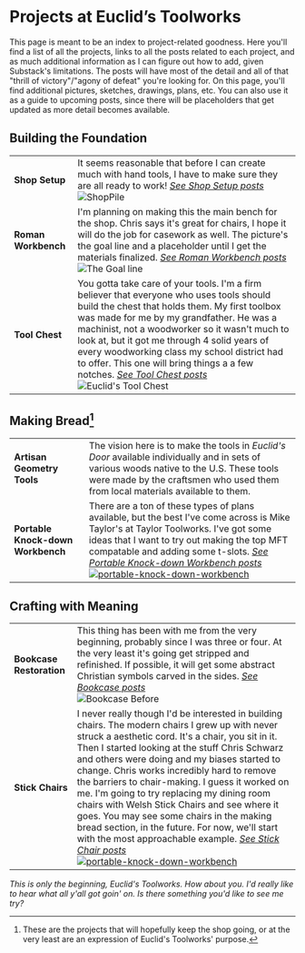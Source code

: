 # Projects at Euclid’s Toolworks

This page is meant to be an index to project-related goodness. Here you'll find a list of all the projects, links to all the posts related to each project, and as much additional information as I can figure out how to add, given Substack's limitations. The posts will have most of the detail and all of that "thrill of victory"/"agony of defeat" you're looking for. On this page, you'll find additional pictures, sketches, drawings, plans, etc. You can also use it as a guide to upcoming posts, since there will be placeholders that get updated as more detail becomes available.

## Building the Foundation

|         |         |
|---------|---------|
| **Shop Setup** | It seems reasonable that before I can create much with hand tools, I have to make sure they are all ready to work! *[See Shop Setup posts](/tag/shop-setup)*<br>![ShopPile](https://euclidstoolworks.github.io/substack-automation/assets/dad_shop.jpg) |
| **Roman Workbench** | I'm planning on making this the main bench for the shop. Chris says it's great for chairs, I hope it will do the job for casework as well. The picture's the goal line and a placeholder until I get the materials finalized. *[See Roman Workbench posts](/tag/roman-workbench)*<br>![The Goal line](https://euclidstoolworks.github.io/substack-automation/assets/roman-workbench-placeholder.jpg) |
| **Tool Chest** | You gotta take care of your tools. I'm a firm believer that everyone who uses tools should build the chest that holds them. My first toolbox was made for me by my grandfather.  He was a machinist, not a woodworker so it wasn't much to look at, but it got me through 4 solid years of every woodworking class my school district had to offer. This one will bring things a a few notches. *[See Tool Chest posts](/tag/tool-chest)*<br>![Euclid's Tool Chest]() |

## Making Bread[^1]

|         |         |
|---------|---------|
| **Artisan Geometry Tools** | The vision here is to make the tools in *Euclid's Door* available individually and in sets of various woods native to the U.S. These tools were made by the craftsmen who used them from local materials available to them. |
| **Portable Knock-down Workbench** | There are a ton of these types of plans available, but the best I've come across is Mike Taylor's at Taylor Toolworks. I've got some ideas that I want to try out making the top MFT compatable and adding some t-slots. *[See Portable Knock-down Workbench posts](/tag/jigs)*<br>[![portable-knock-down-workbench](https://euclidstoolworks.github.io/substack-automation/assets/portable-knock-down-workbench.jpg)](https://lp.constantcontactpages.com/sl/si6O0Pc/portableknockdownbench) |

## Crafting with Meaning

|         |         |
|---------|---------|
| **Bookcase Restoration** | This thing has been with me from the very beginning, probably since I was three or four. At the very least it's going get stripped and refinished. If possible, it will get some abstract Christian symbols carved in the sides. *[See Bookcase posts](/tag/bookcase)*<br>![Bookcase Before](https://euclidstoolworks.github.io/substack-automation/assets/bookcase_pile.jpg) |
| **Stick Chairs** | I never really though I'd be interested in building chairs.  The modern chairs I grew up with never struck a aesthetic cord.  It's a chair, you sit in it.  Then I started looking at the stuff Chris Schwarz and others were doing and my biases started to change. Chris works incredibly hard to remove the barriers to chair-making. I guess it worked on me.  I'm going to try replacing my dining room chairs with Welsh Stick Chairs and see where it goes.  You may see some chairs in the making bread section, in the future. For now, we'll start with the most approachable example. *[See Stick Chair posts](/tag/stick-chairs)*<br>[![portable-knock-down-workbench](https://euclidstoolworks.github.io/substack-automation/assets/bs-chair.jpg)](https://lostartpress.com/products/build-a-chair-from-bulls-t) |

*This is only the beginning, Euclid's Toolworks. How about you. I'd really like to hear what all y'all got goin' on.  Is there something you'd like to see me try?*

[^1]: These are the projects that will hopefully keep the shop going, or at the very least are an expression of Euclid's Toolworks' purpose.
